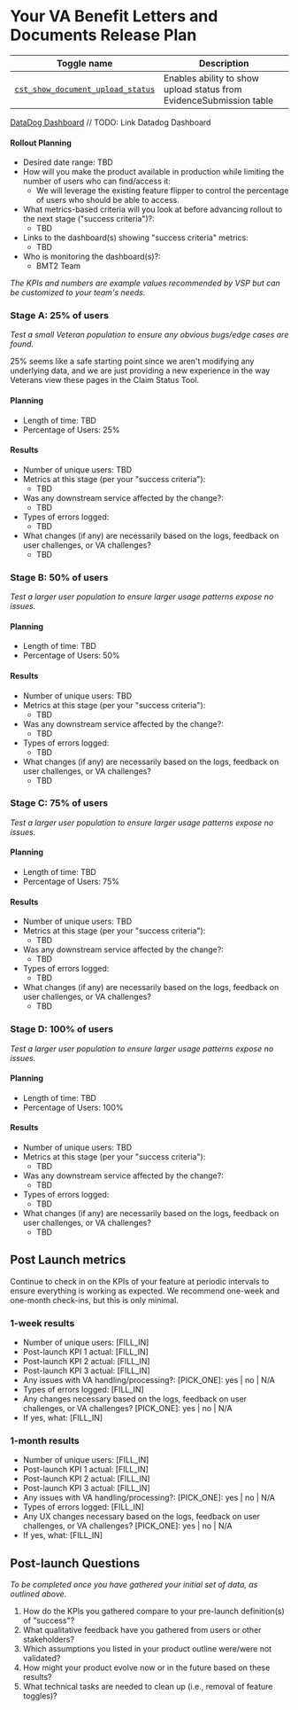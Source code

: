 # Your VA Benefit Letters and Documents Release Plan

| Toggle name                                                                                              | Description                                                         |
| -------------------------------------------------------------------------------------------------------- | ------------------------------------------------------------------- |
| [`cst_show_document_upload_status`](https://api.va.gov/flipper/features/cst_show_document_upload_status) | Enables ability to show upload status from EvidenceSubmission table |

[DataDog Dashboard](#) // TODO: Link Datadog Dashboard

#### Rollout Planning

- Desired date range: TBD
- How will you make the product available in production while limiting the number of users who can find/access it:
  - We will leverage the existing feature flipper to control the percentage of users who should be able to access.
- What metrics-based criteria will you look at before advancing rollout to the next stage ("success criteria")?:
  - TBD
- Links to the dashboard(s) showing "success criteria" metrics:
  - TBD
- Who is monitoring the dashboard(s)?:
  - BMT2 Team

_The KPIs and numbers are example values recommended by VSP but can be customized to your team's needs._

### Stage A: 25% of users

_Test a small Veteran population to ensure any obvious bugs/edge cases are found._

25% seems like a safe starting point since we aren't modifying any underlying data, and we are just providing a new experience in the way Veterans view these pages in the Claim Status Tool.

#### Planning

- Length of time: TBD
- Percentage of Users: 25%

#### Results

- Number of unique users: TBD
- Metrics at this stage (per your "success criteria"):
  - TBD
- Was any downstream service affected by the change?:
  - TBD
- Types of errors logged:
  - TBD
- What changes (if any) are necessarily based on the logs, feedback on user challenges, or VA challenges?
  - TBD

### Stage B: 50% of users

_Test a larger user population to ensure larger usage patterns expose no issues._

#### Planning

- Length of time: TBD
- Percentage of Users: 50%

#### Results

- Number of unique users: TBD
- Metrics at this stage (per your "success criteria"):
  - TBD
- Was any downstream service affected by the change?:
  - TBD
- Types of errors logged:
  - TBD
- What changes (if any) are necessarily based on the logs, feedback on user challenges, or VA challenges?
  - TBD

### Stage C: 75% of users

_Test a larger user population to ensure larger usage patterns expose no issues._

#### Planning

- Length of time: TBD
- Percentage of Users: 75%

#### Results

- Number of unique users: TBD
- Metrics at this stage (per your "success criteria"):
  - TBD
- Was any downstream service affected by the change?:
  - TBD
- Types of errors logged:
  - TBD
- What changes (if any) are necessarily based on the logs, feedback on user challenges, or VA challenges?
  - TBD

### Stage D: 100% of users

_Test a larger user population to ensure larger usage patterns expose no issues._

#### Planning

- Length of time: TBD
- Percentage of Users: 100%

#### Results

- Number of unique users: TBD
- Metrics at this stage (per your "success criteria"):
  - TBD
- Was any downstream service affected by the change?:
  - TBD
- Types of errors logged:
  - TBD
- What changes (if any) are necessarily based on the logs, feedback on user challenges, or VA challenges?
  - TBD

## Post Launch metrics

Continue to check in on the KPIs of your feature at periodic intervals to ensure everything is working as expected. We recommend one-week and one-month check-ins, but this is only minimal.

### 1-week results

- Number of unique users: [FILL_IN]
- Post-launch KPI 1 actual: [FILL_IN]
- Post-launch KPI 2 actual: [FILL_IN]
- Post-launch KPI 3 actual: [FILL_IN]
- Any issues with VA handling/processing?: [PICK_ONE]: yes | no | N/A
- Types of errors logged: [FILL_IN]
- Any changes necessary based on the logs, feedback on user challenges, or VA challenges? [PICK_ONE]: yes | no | N/A
- If yes, what: [FILL_IN]

### 1-month results

- Number of unique users: [FILL_IN]
- Post-launch KPI 1 actual: [FILL_IN]
- Post-launch KPI 2 actual: [FILL_IN]
- Post-launch KPI 3 actual: [FILL_IN]
- Any issues with VA handling/processing?: [PICK_ONE]: yes | no | N/A
- Types of errors logged: [FILL_IN]
- Any UX changes necessary based on the logs, feedback on user challenges, or VA challenges? [PICK_ONE]: yes | no | N/A
- If yes, what: [FILL_IN]

## Post-launch Questions

_To be completed once you have gathered your initial set of data, as outlined above._

1. How do the KPIs you gathered compare to your pre-launch definition(s) of "success"?
1. What qualitative feedback have you gathered from users or other stakeholders?
1. Which assumptions you listed in your product outline were/were not validated?
1. How might your product evolve now or in the future based on these results?
1. What technical tasks are needed to clean up (i.e., removal of feature toggles)?

